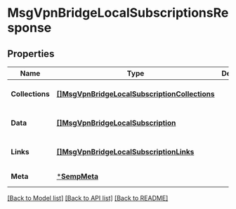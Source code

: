 # MsgVpnBridgeLocalSubscriptionsResponse

## Properties
Name | Type | Description | Notes
------------ | ------------- | ------------- | -------------
**Collections** | [**[]MsgVpnBridgeLocalSubscriptionCollections**](MsgVpnBridgeLocalSubscriptionCollections.md) |  | [optional] [default to null]
**Data** | [**[]MsgVpnBridgeLocalSubscription**](MsgVpnBridgeLocalSubscription.md) |  | [optional] [default to null]
**Links** | [**[]MsgVpnBridgeLocalSubscriptionLinks**](MsgVpnBridgeLocalSubscriptionLinks.md) |  | [optional] [default to null]
**Meta** | [***SempMeta**](SempMeta.md) |  | [default to null]

[[Back to Model list]](../README.md#documentation-for-models) [[Back to API list]](../README.md#documentation-for-api-endpoints) [[Back to README]](../README.md)

